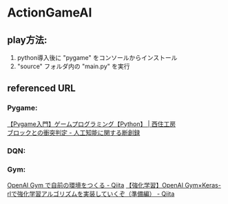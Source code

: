 # ActionGameAI
## play方法:
1. python導入後に "pygame" をコンソールからインストール
2. "source" フォルダ内の "main.py" を実行

## referenced URL
### Pygame:
[【Pygame入門】ゲームプログラミング【Python】 | 西住工房](https://algorithm.joho.info/programming/python/pygame/)<br>
[ブロックとの衝突判定 - 人工知能に関する断創録](http://aidiary.hatenablog.com/entry/20081129/1281614716)

### DQN:


### Gym:
[OpenAI Gym で自前の環境をつくる - Qiita](https://qiita.com/ohtaman/items/edcb3b0a2ff9d48a7def)
[【強化学習】OpenAI Gym×Keras-rlで強化学習アルゴリズムを実装していくぞ（準備編） - Qiita](https://qiita.com/pocokhc/items/a8120b0abd5941dd7a9f)

